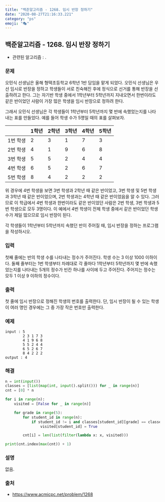 ```yaml
---
title: "백준알고리즘 - 1268. 임시 반장 정하기"
date: "2020-08-27T21:16:33.221"
category: "ps"
emoji: "🎭"
---
```


## 백준알고리즘 - 1268. 임시 반장 정하기

- 관련된 알고리즘 : .

### 문제

오민식 선생님은 올해 형택초등학교 6학년 1반 담임을 맡게 되었다. 오민식 선생님은 우선 임시로 반장을 정하고 학생들이 서로 친숙해진 후에 정식으로 선거를 통해 반장을 선출하려고 한다. 그는 자기반 학생 중에서 1학년부터 5학년까지 지내오면서 한번이라도 같은 반이었던 사람이 가장 많은 학생을 임시 반장으로 정하려 한다.

그래서 오민식 선생님은 각 학생들이 1학년부터 5학년까지 몇 반에 속했었는지를 나타내는 표를 만들었다. 예를 들어 학생 수가 5명일 때의 표를 살펴보자.

|          | 1학년 | 2학년 | 3학년 | 4학년 | 5학년 |
| :------- | :---- | :---- | :---- | :---- | :---- |
| 1번 학생 | 2     | 3     | 1     | 7     | 3     |
| 2번 학생 | 4     | 1     | 9     | 6     | 8     |
| 3번 학생 | 5     | 5     | 2     | 4     | 4     |
| 4번 학생 | 6     | 5     | 2     | 6     | 7     |
| 5번 학생 | 8     | 4     | 2     | 2     | 2     |

위 경우에 4번 학생을 보면 3번 학생과 2학년 때 같은 반이었고, 3번 학생 및 5번 학생과 3학년 때 같은 반이었으며, 2번 학생과는 4학년 때 같은 반이었음을 알 수 있다. 그러므로 이 학급에서 4번 학생과 한번이라도 같은 반이었던 사람은 2번 학생, 3번 학생과 5번 학생으로 모두 3명이다. 이 예에서 4번 학생이 전체 학생 중에서 같은 반이었던 학생 수가 제일 많으므로 임시 반장이 된다.

각 학생들이 1학년부터 5학년까지 속했던 반이 주어질 때, 임시 반장을 정하는 프로그램을 작성하시오.

### 입력

첫째 줄에는 반의 학생 수를 나타내는 정수가 주어진다. 학생 수는 3 이상 1000 이하이다. 둘째 줄부터는 1번 학생부터 차례대로 각 줄마다 1학년부터 5학년까지 몇 반에 속했었는지를 나타내는 5개의 정수가 빈칸 하나를 사이에 두고 주어진다. 주어지는 정수는 모두 1 이상 9 이하의 정수이다.

### 출력

첫 줄에 임시 반장으로 정해진 학생의 번호를 출력한다. 단, 임시 반장이 될 수 있는 학생이 여러 명인 경우에는 그 중 가장 작은 번호만 출력한다.

### 예제 

```
input : 5
        2 3 1 7 3
        4 1 9 6 8
        5 5 2 4 4
        6 5 2 6 7
        8 4 2 2 2
output : 4
```

### 해결

```python
n = int(input())
classes = [list(map(int, input().split())) for _ in range(n)]
cnt = [0] * n

for i in range(n):
    visited = [False for _ in range(n)]

    for grade in range(5):
        for student_id in range(n):
            if student_id != i and classes[student_id][grade] == classes[i][grade]:
                visited[student_id] = True

        cnt[i] = len(list(filter(lambda x: x, visited)))

print(cnt.index(max(cnt)) + 1)

```

### 설명

없음.

### 출처

- https://www.acmicpc.net/problem/1268


